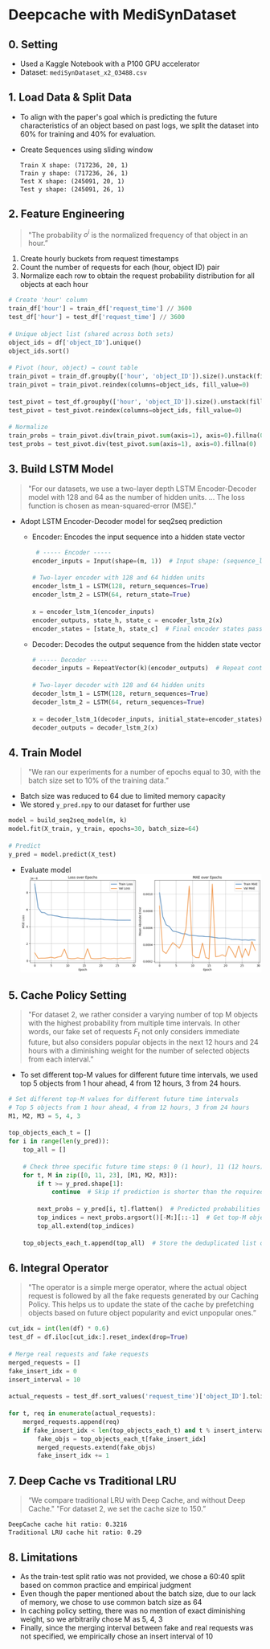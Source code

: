 # Deepcache with MediSynDataset

## 0. Setting

- Used a Kaggle Notebook with a P100 GPU accelerator
- Dataset: `mediSynDataset_x2_O3488.csv`

## 1. Load Data & Split Data 
- To align with the paper's goal which is predicting the future characteristics of an object based on past logs, we split the dataset into 60% for training and 40% for evaluation.

- Create Sequences using sliding window

    ``` text
    Train X shape: (717236, 20, 1)
    Train y shape: (717236, 26, 1)
    Test X shape: (245091, 20, 1)
    Test y shape: (245091, 26, 1)
    ```


## 2. Feature Engineering

> "The probability $o^i$  is the normalized frequency of that object in an hour.”
> 
1. Create hourly buckets from request timestamps
2. Count the number of requests for each (hour, object ID) pair
3. Normalize each row to obtain the request probability distribution for all objects at each hour

```python
# Create 'hour' column
train_df['hour'] = train_df['request_time'] // 3600
test_df['hour'] = test_df['request_time'] // 3600

# Unique object list (shared across both sets)
object_ids = df['object_ID'].unique()
object_ids.sort()

# Pivot (hour, object) → count table
train_pivot = train_df.groupby(['hour', 'object_ID']).size().unstack(fill_value=0)
train_pivot = train_pivot.reindex(columns=object_ids, fill_value=0)

test_pivot = test_df.groupby(['hour', 'object_ID']).size().unstack(fill_value=0)
test_pivot = test_pivot.reindex(columns=object_ids, fill_value=0)

# Normalize
train_probs = train_pivot.div(train_pivot.sum(axis=1), axis=0).fillna(0)
test_probs = test_pivot.div(test_pivot.sum(axis=1), axis=0).fillna(0)
```

## 3. Build LSTM Model

> "For our datasets, we use a two-layer depth LSTM Encoder-Decoder model with 128 and 64 as the number of hidden units. ... The loss function is chosen as mean-squared-error (MSE).”
> 
- Adopt LSTM Encoder-Decoder model for seq2seq prediction
    - Encoder: Encodes the input sequence into a hidden state vector
        
        ```python
         # ----- Encoder -----
        encoder_inputs = Input(shape=(m, 1))  # Input shape: (sequence_length, 1)
        
        # Two-layer encoder with 128 and 64 hidden units
        encoder_lstm_1 = LSTM(128, return_sequences=True)
        encoder_lstm_2 = LSTM(64, return_state=True)
        
        x = encoder_lstm_1(encoder_inputs)
        encoder_outputs, state_h, state_c = encoder_lstm_2(x)
        encoder_states = [state_h, state_c]  # Final encoder states passed to decoder
        ```
        
    - Decoder: Decodes the output sequence from the hidden state vector
        
        ```python
        # ----- Decoder -----
        decoder_inputs = RepeatVector(k)(encoder_outputs)  # Repeat context vector for k time steps
        
        # Two-layer decoder with 128 and 64 hidden units
        decoder_lstm_1 = LSTM(128, return_sequences=True)
        decoder_lstm_2 = LSTM(64, return_sequences=True)
        
        x = decoder_lstm_1(decoder_inputs, initial_state=encoder_states)
        decoder_outputs = decoder_lstm_2(x)
        ```
        

## 4. **Train Model**

> "We ran our experiments for a number of epochs equal to 30, with the batch size set to 10% of the training data.”
> 
- Batch size was reduced to 64 due to limited memory capacity
- We stored `y_pred.npy` to our dataset for further use

```python
model = build_seq2seq_model(m, k)
model.fit(X_train, y_train, epochs=30, batch_size=64)

# Predict
y_pred = model.predict(X_test)
```
- Evaluate model
![Eval](../readme-src/dataset2-eval.png)

## 5. **Cache Policy Setting**

> "For dataset 2, we rather consider a varying number of top M objects with the highest probability from multiple time intervals. In other words, our fake set of requests $F_t$  not only considers immediate future, but also considers popular objects in the next 12 hours and 24 hours with a diminishing weight for the number of selected objects from each interval.”
> 
- To set different top-M values for different future time intervals, we used top 5 objects from 1 hour ahead, 4 from 12 hours, 3 from 24 hours.

```python
# Set different top-M values for different future time intervals
# Top 5 objects from 1 hour ahead, 4 from 12 hours, 3 from 24 hours
M1, M2, M3 = 5, 4, 3  

top_objects_each_t = []  
for i in range(len(y_pred)):
    top_all = []
    
    # Check three specific future time steps: 0 (1 hour), 11 (12 hours), 23 (24 hours)
    for t, M in zip([0, 11, 23], [M1, M2, M3]):
        if t >= y_pred.shape[1]:
            continue  # Skip if prediction is shorter than the required time step

        next_probs = y_pred[i, t].flatten()  # Predicted probabilities for time step t
        top_indices = next_probs.argsort()[-M:][::-1]  # Get top-M object indices with highest probability
        top_all.extend(top_indices)

    top_objects_each_t.append(top_all)  # Store the deduplicated list of top objects
```

## 6. Integral Operator

> "The operator is a simple merge operator, where the actual object request is followed by all the fake requests generated by our Caching Policy. This helps us to update the state of the cache by prefetching objects based on future object popularity and evict unpopular ones.”
> 

```python
cut_idx = int(len(df) * 0.6)
test_df = df.iloc[cut_idx:].reset_index(drop=True)

# Merge real requests and fake requests
merged_requests = []
fake_insert_idx = 0
insert_interval = 10

actual_requests = test_df.sort_values('request_time')['object_ID'].tolist()

for t, req in enumerate(actual_requests):
    merged_requests.append(req)
    if fake_insert_idx < len(top_objects_each_t) and t % insert_interval == 0:
        fake_objs = top_objects_each_t[fake_insert_idx]
        merged_requests.extend(fake_objs)
        fake_insert_idx += 1
```

## 7. **Deep Cache vs Traditional LRU**

> “We compare traditional LRU with Deep Cache, and without Deep Cache." "For dataset 2, we set the cache size to 150.”
> 

```
DeepCache cache hit ratio: 0.3216
Traditional LRU cache hit ratio: 0.29
```

## 8. Limitations

- As the train-test split ratio was not provided, we chose a 60:40 split based on common practice and empirical judgment
- Even though the paper mentioned about the batch size, due to our lack of memory, we chose to use common batch size as 64
- In caching policy setting, there was no mention of exact diminishing weight, so we arbitrarily chose M as 5, 4, 3
- Finally, since the merging interval between fake and real requests was not specified, we empirically chose an insert interval of 10